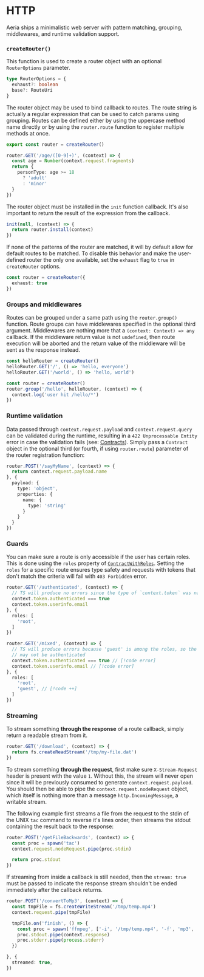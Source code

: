 # HTTP

Aeria ships a minimalistic web server with pattern matching, grouping, middlewares, and runtime validation support.

### `createRouter()`

This function is used to create a router object with an optional `RouterOptions` parameter.

```typescript
type RouterOptions = {
  exhaust?: boolean
  base?: RouteUri
}
```

The router object may be used to bind callback to routes. The route string is actually a regular expression that can be used to catch params using grouping. Routes can be defined either by using the uppercase method name directly or by using the `router.route` function to register multiple methods at once.

```typescript
export const router = createRouter()

router.GET('/age/([0-9]+)', (context) => {
  const age = Number(context.request.fragments)
  return {
    personType: age >= 18
      ? 'adult'
      : 'minor'
  }
})
```

The router object must be installed in the `init` function callback.
It's also important to return the result of the expression from the callback.

```typescript
init(null, (context) => {
  return router.install(context)
})
```

If none of the patterns of the router are matched, it will by default allow for default routes to be matched. To disable this behavior and make the user-defined router the only one available, set the `exhaust` flag to `true` in `createRouter` options.

```typescript
const router = createRouter({
  exhaust: true
})
```

### Groups and middlewares

Routes can be grouped under a same path using the `router.group()` function. Route groups can have middlewares specified in the optional third argument. Middlewares are nothing more that a `(context: Context) => any` callback. If the middleware return value is not `undefined`, then route execution will be aborted and the return value of the middleware will be sent as the response instead.

```typescript
const helloRouter = createRouter()
helloRouter.GET('/', () => 'hello, everyone')
helloRouter.GET('/world', () => 'hello, world')

const router = createRouter()
router.group('/hello', helloRouter, (context) => {
  context.log('user hit /hello/*')
})
```

### Runtime validation

Data passed through `context.request.payload` and `context.request.query` can be validated during the runtime, resulting in a `422 Unprocessable Entity` error in case the validation fails (see: [Contracts](/aeria/contracts)). Simply pass a `Contract` object in the optional third (or fourth, if using `router.route`) parameter of the router registration function:

```typescript
router.POST('/sayMyName', (context) => {
  return context.request.payload.name
}, {
  payload: {
    type: 'object',
    properties: {
      name: {
        type: 'string'
      }
    }
  }
})
```

### Guards

You can make sure a route is only accessible if the user has certain roles. This is done using the `roles` property of [`ContractWithRoles`](/aeria/routing). Setting the `roles` for a specific route ensures type safety and requests with tokens that don't match the criteria will fail with `403 Forbidden` error.


```typescript
router.GET('/authenticated', (context) => {
  // TS will produce no errors since the type of `context.token` was narrowed
  context.token.authenticated === true
  context.token.userinfo.email
}, {
  roles: [
    'root',
  ]
})

router.GET('/mixed', (context) => {
  // TS will produce errors because 'guest' is among the roles, so the user may or
  // may not be authenticated
  context.token.authenticated === true // [!code error]
  context.token.userinfo.email // [!code error]
}, {
  roles: [
    'root',
    'guest', // [!code ++]
  ]
})
```

### Streaming

To stream something **through the response** of a route callback, simply return a readable stream from it.

```typescript
router.GET('/download', (context) => {
  return fs.createReadStream('/tmp/my-file.dat')
})
```

To stream something **through the request**, first make sure `X-Stream-Request` header is present with the value `1`. Without this, the stream will never open since it will be previously consumed to generate `context.request.payload`. You should then be able to pipe the `context.request.nodeRequest` object, which itself is nothing more than a message `http.IncomingMessage`, a writable stream.

The following example first streams a file from the request to the stdin of the UNIX `tac` command to reverse it's lines order, then streams the stdout containing the result back to the response:

```typescript
router.POST('/getFileBackwards', (context) => {
  const proc = spawn('tac')
  context.request.nodeRequest.pipe(proc.stdin)

  return proc.stdout
})
```

If streaming from inside a callback is still needed, then the `stream: true` must be passed to indicate the response stream shouldn't be ended immediately after the callback returns.

```typescript
router.POST('/convertToMp3', (context) => {
  const tmpFile = fs.createWriteStream('/tmp/temp.mp4')
  context.request.pipe(tmpFile)

  tmpFile.on('finish', () => {
    const proc = spawn('ffmpeg', ['-i', '/tmp/temp.mp4', '-f', 'mp3', '-'])
    proc.stdout.pipe(context.response)
    proc.stderr.pipe(process.stderr)
  })

}, {
  streamed: true,
})
```

